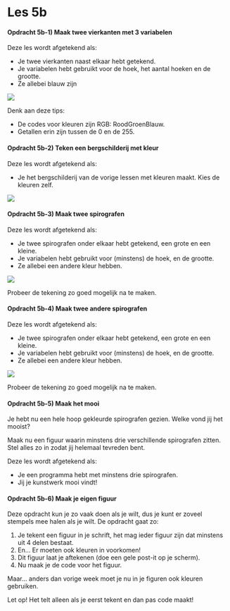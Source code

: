 # Les 5b

#### Opdracht 5b-1\) Maak twee vierkanten met 3 variabelen

Deze les wordt afgetekend als:

* Je twee vierkanten naast elkaar hebt getekend.
* Je variabelen hebt gebruikt voor de hoek, het aantal hoeken en de grootte.
* Ze allebei blauw zijn

![](../../.gitbook/assets/image-20190406144918466.png)

Denk aan deze tips:

* De codes voor kleuren zijn RGB: RoodGroenBlauw.
* Getallen erin zijn tussen de 0 en de 255.

#### Opdracht 5b-2\) Teken een bergschilderij met kleur

Deze les wordt afgetekend als:

* Je het bergschilderij van de vorige lessen met kleuren maakt. Kies de kleuren zelf.

![](../../.gitbook/assets/image-20190406145634717.png)

#### Opdracht 5b-3\) Maak twee spirografen

Deze les wordt afgetekend als:

* Je twee spirografen onder elkaar hebt getekend, een grote en een kleine.
* Je variabelen hebt gebruikt voor \(minstens\) de hoek, en de grootte.
* Ze allebei een andere kleur hebben.

![](../../.gitbook/assets/image-20190406150038398.png)

Probeer de tekening zo goed mogelijk na te maken.

#### Opdracht 5b-4\) Maak twee andere spirografen

Deze les wordt afgetekend als:

* Je twee spirografen onder elkaar hebt getekend, een grote en een kleine.
* Je variabelen hebt gebruikt voor \(minstens\) de hoek, en de grootte.
* Ze allebei een andere kleur hebben.

![](../../.gitbook/assets/image-20190406150007097.png)

Probeer de tekening zo goed mogelijk na te maken.

#### Opdracht 5b-5\) Maak het mooi

Je hebt nu een hele hoop gekleurde spirografen gezien. Welke vond jij het mooist?

Maak nu een figuur waarin minstens drie verschillende spirografen zitten. Stel alles zo in zodat jij helemaal tevreden bent.

Deze les wordt afgetekend als:

* Je een programma hebt met minstens drie spirografen.
* Jij je kunstwerk mooi vindt!

#### Opdracht 5b-6\) Maak je eigen figuur

Deze opdracht kun je zo vaak doen als je wilt, dus je kunt er zoveel stempels mee halen als je wilt. De opdracht gaat zo:

1. Je tekent een figuur in je schrift, het mag ieder figuur zijn dat minstens uit 4 delen bestaat.
2. En… Er moeten ook kleuren in voorkomen!
3. Dit figuur laat je aftekenen \(doe een gele post-it op je scherm\).
4. Nu maak je de code voor het figuur.

Maar… anders dan vorige week moet je nu in je figuren ook kleuren gebruiken.

Let op! Het telt alleen als je eerst tekent en dan pas code maakt!


